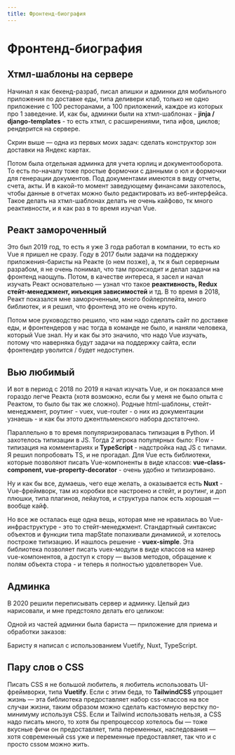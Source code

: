```yaml
---
title: Фронтенд-биография
---
```


# Фронтенд-биография

## Хтмл-шаблоны на сервере

Начинал я как бекенд-разраб, писал апишки и админки для мобильного приложения по доставке еды, типа деливери клаб,
только не одно приложение с 100 ресторанами, а 100 приложений, каждое из которых про 1 заведение. И, как бы, админки
были на хтмл-шаблонах - **jinja / django-templates** - то есть хтмл, с расширениями, типа ифов, циклов; рендерится на
сервере.

<img-row :images="['/dev/bio/admin-2016.png']"></img-row>

Скрин выше — одна из первых моих задач: сделать конструктор зон доставки на Яндекс картах.

Потом была отдельная админка для учета юрлиц и документооборота. То есть по-началу тоже простые формочки с данными о юл
и формочки для генерации документов. Под документами имеются в виду отчеты, счета, акты. И в какой-то момент заведующему
финансами захотелось, чтобы данные в отчетах можно было редактировать из веб-интерфейса. Такое делать на хтмл-шаблонах
делать не очень кайфово, тк много реактивности, и я как раз в то время изучал Vue.

<img-row :images="['/dev/bio/legals-2019.png']"></img-row>

## Реакт замороченный

Это был 2019 год, то есть я уже 3 года работал в компании, то есть ко Vue я пришел не сразу. Году в 2017 были задачи на
поддержку приложения-баристы на Реакте (о нем позже), а, тк я был серверным разрабом, я не очень понимал, что там
происходит и делал задачи на фронтенд наощупь. Потом, в качестве интереса, я засел и начал изучать Реакт основательно —
узнал что такое **реактивность, Redux стейт-менеджмент, инъекция зависимостей** и тд. В то время в 2018, Реакт показался мне
замороченным, много бойлерплейта, много библиотек, и я решил, что фронтенд это не очень круто.

<img-row :images="['/dev/bio/barista-2017.png']"></img-row>

Потом мое руководство решило, что нам надо сделать сайт по доставке еды, и фронтендеров у нас тогда в команде не было, и
наняли человека, который Vue знал. Ну и как бы это значило, что надо Vue изучать, потому что наверняка будут задачи на
поддержку сайта, если фронтендер уволится / будет недоступен.

## Вью любимый

И вот в период с 2018 по 2019 я начал изучать Vue, и он показался мне гораздо легче Реакта (хотя возможно, если бы у
меня не было опыта с Реактом, то было бы так же сложно). Родные html-шаблоны, стейт-менеджмент, роутинг - vuex,
vue-router - о них из документации узнаешь - и как бы этото джентльменского набора достаточно.

Параллельно в то время популяризировалась типизация в Python. И захотелось типизации в JS. Тогда 2 игрока популярных было:
Flow - типизация на комментариях и **TypeScript** - надстройка над JS с типами. Я решил попробовать TS, и не прогадал. Для Vue есть
библиотеки, которые позволяют писать Vue-компоненты в виде классов: **vue-class-component, vue-property-decorator** - очень
удобно и типизировано.

Ну и как бы все, думаешь, чего еще желать, а оказывается есть **Nuxt** - Vue-фреймворк, там из коробки все настроено и
стейт, и роутинг, и доп плюшки, типа плагинов, лейаутов, и структура папок есть хорошая — вообще кайф.

Но все же осталась еще одна вещь, которая мне не нравилась во Vue-инфраструктуре - это то стейт-менеджмент. Стандартный
синтаксис объектов и функции типа mapState попахивали динамикой, и хотелось построже типизацию. И нашлось решение -
**vuex-simple**. Эта библиотека позволяет писать vuex-модули в виде классов на манер vue-компонентов, а доступ к стору —
вызов методов, обращение к полям объекта стора - и теперь я полностью удовлетворен Vue.

## Админка

В 2020 решили переписывать сервер и админку. Целый диз нарисовали, и мне предстояло делать его целиком:

<img-row :images="['/dev/bio/admin-2020.png']"></img-row>

Одной из частей админки была бариста — приложение для приема и обработки заказов:

<img-row :images="['/dev/bio/barista-2021.png']"></img-row>

Баристу я написал с использованием Vuetify, Nuxt, TypeScript.

## Пару слов о CSS

Писать CSS я не большой любитель, я любитель использовать UI-фреймворки, типа **Vuetify**. Если с этим беда, то **TailwindCSS**
упрощает жизнь — эта библиотека предоставляет набор css-классов на все случаи жизни, таким образом можно сделать
кастомную верстку по-минимуму используя CSS. Если и Tailwind использовать нельзя, а CSS надо писать много, то хотя бы
препроцессор хотелось бы — тоже вкусные фичи он предоставляет, типа переменных, наследования — хотя современный css уже
и переменные предоставляет, так что и с просто cssом можно жить.

